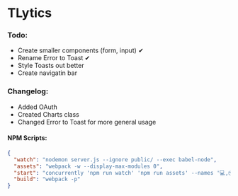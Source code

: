 # TLytics

### Todo:
* Create smaller components (form, input) ✔︎
* Rename Error to Toast ✔︎
* Style Toasts out better
* Create navigatin bar

### Changelog:
* Added OAuth
* Created Charts class
* Changed Error to Toast for more general usage

#### NPM Scripts:
```json
{
  "watch": "nodemon server.js --ignore public/ --exec babel-node",
  "assets": "webpack -w --display-max-modules 0",
  "start": "concurrently 'npm run watch' 'npm run assets' --names '💻,📦' --prefix name",
  "build": "webpack -p"
}
```